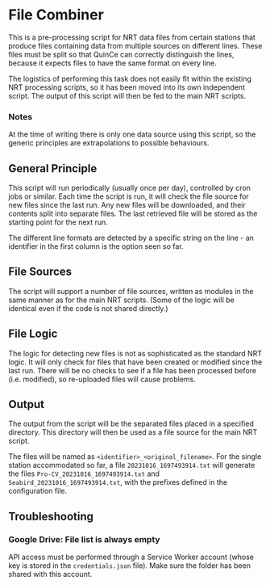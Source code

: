 # File Combiner
This is a pre-processing script for NRT data files from certain stations that produce files containing data from multiple sources on different lines. These files must be split so that QuinCe can correctly distinguish the lines, because it expects files to have the same format on every line.

The logistics of performing this task does not easily fit within the existing NRT processing scripts, so it has been moved into its own independent script. The output of this script will then be fed to the main NRT scripts.

### Notes
At the time of writing there is only one data source using this script, so the generic principles are extrapolations to possible behaviours.

## General Principle
This script will run periodically (usually once per day), controlled by cron jobs or similar. Each time the script is run, it will check the file source for new files since the last run. Any new files will be downloaded, and their contents split into separate files. The last retrieved file will be stored as the starting point for the next run.

The different line formats are detected by a specific string on the line - an identifier in the first column is the option seen so far.

## File Sources
The script will support a number of file sources, written as modules in the same manner as for the main NRT scripts. (Some of the logic will be identical even if the code is not shared directly.)

## File Logic
The logic for detecting new files is not as sophisticated as the standard NRT logic. It will only check for files that have been created or modified since the last run. There will be no checks to see if a file has been processed before (i.e. modified), so re-uploaded files will cause problems.

## Output
The output from the script will be the separated files placed in a specified directory. This directory will then be used as a file source for the main NRT script.

The files will be named as `<identifier>_<original_filename>`. For the single station accommodated so far, a file `20231016_1697493914.txt` will generate the files `Pro-CV_20231016_1697493914.txt` and `Seabird_20231016_1697493914.txt`, with the prefixes defined in the configuration file.

## Troubleshooting
### Google Drive: File list is always empty
API access must be performed through a Service Worker account (whose key is stored in the `credentials.json` file). Make sure the folder has been shared with this account. 
